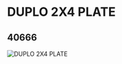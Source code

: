 # DUPLO 2X4 PLATE
## 40666
![DUPLO 2X4 PLATE](https://lc-www-live-s.legocdn.com/media/bricks/5/2/4153497.jpg)
